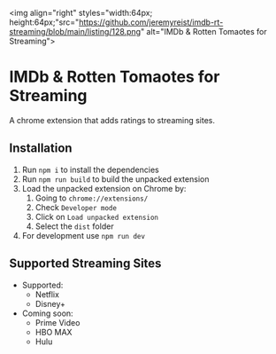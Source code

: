 <img align="right" styles="width:64px; height:64px;"src="https://github.com/jeremyreist/imdb-rt-streaming/blob/main/listing/128.png" alt="IMDb & Rotten Tomaotes for Streaming">

# IMDb & Rotten Tomaotes for Streaming
A chrome extension that adds ratings to streaming sites.

## Installation
1. Run `npm i` to install the dependencies
2. Run `npm run build` to build the unpacked extension
3. Load the unpacked extension on Chrome by:
    1. Going to `chrome://extensions/`
    2. Check `Developer mode`
    3. Click on `Load unpacked extension`
    4. Select the `dist` folder
4. For development use `npm run dev`

## Supported Streaming Sites
- Supported:
  - Netflix
  - Disney+
- Coming soon: 
  - Prime Video
  - HBO MAX
  - Hulu
